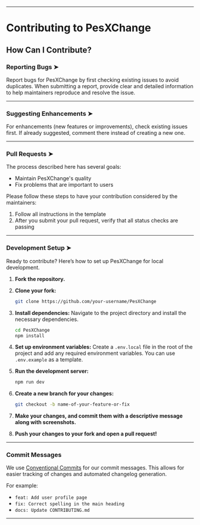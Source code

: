 
---

# Contributing to PesXChange

## How Can I Contribute?

### Reporting Bugs ➤

Report bugs for PesXChange by first checking existing issues to avoid duplicates. When submitting a report, provide clear and detailed information to help maintainers reproduce and resolve the issue.

---

### Suggesting Enhancements ➤

For enhancements (new features or improvements), check existing issues first. If already suggested, comment there instead of creating a new one.

---

### Pull Requests ➤

The process described here has several goals:

- Maintain PesXChange's quality
- Fix problems that are important to users

Please follow these steps to have your contribution considered by the maintainers:

1.  Follow all instructions in the template
2.  After you submit your pull request, verify that all status checks are passing

---

### Development Setup ➤

Ready to contribute? Here’s how to set up PesXChange for local development.

1.  **Fork the repository.**

2.  **Clone your fork:**
    ```sh
    git clone https://github.com/your-username/PesXChange
    ```

3.  **Install dependencies:**
    Navigate to the project directory and install the necessary dependencies.
    ```sh
    cd PesXChange
    npm install
    ```

4.  **Set up environment variables:**
    Create a `.env.local` file in the root of the project and add any required environment variables. You can use `.env.example` as a template.

5.  **Run the development server:**
    ```sh
    npm run dev
    ```

6.  **Create a new branch for your changes:**
    ```sh
    git checkout -b name-of-your-feature-or-fix
    ```

7.  **Make your changes, and commit them with a descriptive message along with screenshots.**

8.  **Push your changes to your fork and open a pull request!**

---

### Commit Messages

We use [Conventional Commits](https://gist.github.com/qoomon/5dfcdf8eec66a051ecd85625518cfd13) for our commit messages. This allows for easier tracking of changes and automated changelog generation.

For example:
- `feat: Add user profile page`
- `fix: Correct spelling in the main heading`
- `docs: Update CONTRIBUTING.md`

---